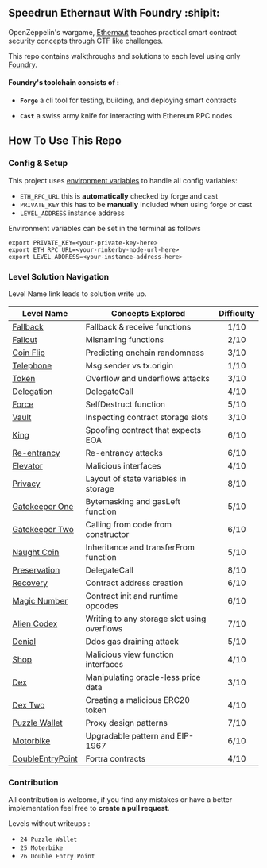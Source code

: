 ## Speedrun Ethernaut With Foundry :shipit:

OpenZeppelin's wargame, [Ethernaut](https://ethernaut.openzeppelin.com/) teaches practical smart contract security concepts through CTF like challenges. 

This repo contains walkthroughs and solutions to each level using only [Foundry](https://book.getfoundry.sh/index.html).

#### Foundry's toolchain consists of :
- **`Forge`** a cli tool for testing, building, and deploying smart contracts
 
- **`Cast`** a swiss army knife for interacting with Ethereum RPC nodes
 
## How To Use This Repo
### Config & Setup
This project uses [environment variables](https://www.geeksforgeeks.org/environment-variables-in-linux-unix/) to handle all config variables:
- `ETH_RPC_URL` this is **automatically** checked by forge and cast
- `PRIVATE_KEY` this has to be **manually** included when using forge or cast
- `LEVEL_ADDRESS` instance address

Environment variables can be set in the terminal as follows
```
export PRIVATE_KEY=<your-private-key-here> 
export ETH_RPC_URL=<your-rinkerby-node-url-here>
export LEVEL_ADDRESS=<your-instance-address-here>
```

### Level Solution Navigation

Level Name link leads to solution write up.

| Level Name                                          | Concepts Explored                           | Difficulty |
| -----------                                         | -----------                                 | :----:     |
| [Fallback](./01_Fallback/README.md)                 | Fallback & receive functions                | 1/10       |
| [Fallout](./02_Fallout/README.md)                   | Misnaming functions                         | 2/10       |
| [Coin Flip](./03_CoinFlip/README.md)                | Predicting onchain randomness               | 3/10       |
| [Telephone](./04_Telephone/README.md)               | Msg.sender vs tx.origin                     | 1/10       |
| [Token](./05_Token/README.md)                       | Overflow and underflows attacks             | 3/10       |
| [Delegation](./06_Delegation/README.md)             | DelegateCall                                | 4/10       |
| [Force](./07_Force/README.md)                       | SelfDestruct function                       | 5/10       |
| [Vault](./08_Vault/README.md)                       | Inspecting contract storage slots           | 3/10       |
| [King](./09_King/README.md)                         | Spoofing contract that expects EOA          | 6/10       |
| [Re-entrancy](./10_Reentrancy/README.md)            | Re-entrancy attacks                         | 6/10       |
| [Elevator](./11_Elevator/README.md)                 | Malicious interfaces                        | 4/10       |
| [Privacy](./12_Privacy/README.md)                   | Layout of state variables in storage        | 8/10       |
| [Gatekeeper One](./13_GateKeeperOne/README.md)      | Bytemasking and gasLeft function            | 5/10       |
| [Gatekeeper Two](./14_GateKeeperTwo/README.md)      | Calling from code from constructor          | 6/10       |
| [Naught Coin](./15_NaughtCoin/README.md)            | Inheritance and transferFrom function       | 5/10       |
| [Preservation](./16_Preservation/README.md)         | DelegateCall                                | 8/10       |
| [Recovery](./17_Recovery/README.md)                 | Contract address creation                   | 6/10       |
| [Magic Number](./18_MagicNumber/README.md)          | Contract init and runtime opcodes           | 6/10       |
| [Alien Codex](./19_AlienCodex/README.md)            | Writing to any storage slot using overflows | 7/10       |
| [Denial](./20_Denial/README.md)                     | Ddos gas draining attack                    | 5/10       |
| [Shop](./21_Shop/README.md)                         | Malicious view function interfaces          | 4/10       |
| [Dex](./22_Dex/README.md)                           | Manipulating oracle-less price data         | 3/10       |
| [Dex Two](./23_DexTwo/README.md)                    | Creating a malicious ERC20 token            | 4/10       |
| [Puzzle Wallet](./24_PuzzleWallet/README.md)        | Proxy design patterns                       | 7/10       |
| [Motorbike](./25_Moterbike/README.md)               | Upgradable pattern and EIP-1967             | 6/10       |
| [DoubleEntryPoint](./26_DoubleEntryPoint/README.md) | Fortra contracts                            | 4/10       |

### Contribution
All contribution is welcome, if you find any mistakes or have a better implementation feel free to **create a pull request**.

Levels without writeups : 
- `24 Puzzle Wallet`
- `25 Moterbike`
- `26 Double Entry Point`
